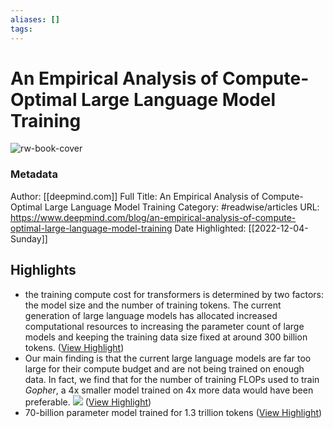 ```yaml
---
aliases: []
tags:
---
```

# An Empirical Analysis of Compute-Optimal Large Language Model Training

![rw-book-cover](https://readwise-assets.s3.amazonaws.com/static/images/article4.6bc1851654a0.png)
### Metadata
Author: [[deepmind.com]]
Full Title: An Empirical Analysis of Compute-Optimal Large Language Model Training
Category: #readwise/articles
URL: https://www.deepmind.com/blog/an-empirical-analysis-of-compute-optimal-large-language-model-training
Date Highlighted: [[2022-12-04-Sunday]]

## Highlights
- the training compute cost for transformers is determined by two factors: the model size and the number of training tokens.
  The current generation of large language models has allocated increased computational resources to increasing the parameter count of large models and keeping the training data size fixed at around 300 billion tokens. ([View Highlight](https://read.readwise.io/read/01gkf0hc3c81vdh2ap2ch3v225))
- Our main finding is that the current large language models are far too large for their compute budget and are not being trained on enough data. In fact, we find that for the number of training FLOPs used to train *Gopher*, a 4x smaller model trained on 4x more data would have been preferable.
  ![](https://assets-global.website-files.com/621e749a546b7592125f38ed/62557f7626b9e103db549c7b_tokens_vs_flops%20(1).png) ([View Highlight](https://read.readwise.io/read/01gkf0ttj2ktkc4jxmdkpaj9rf))
- 70-billion parameter model trained for 1.3 trillion tokens ([View Highlight](https://read.readwise.io/read/01gkf0vp54n82twnpzzecwb80h))
